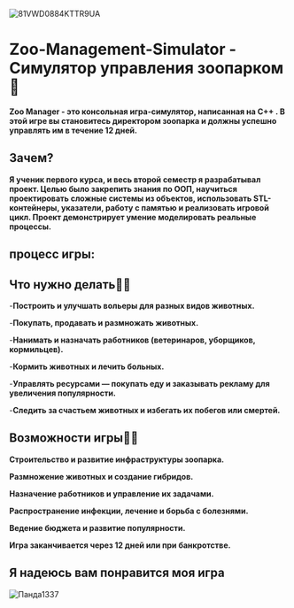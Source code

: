 ![81VWD0884KTTR9UA](https://github.com/user-attachments/assets/775517df-25d2-43a2-9225-100f4a936562)
# Zoo-Management-Simulator - Симулятор управления зоопарком🐘
**Zoo Manager - это консольная игра-симулятор, написанная на C++ . В этой игре вы становитесь директором зоопарка и должны успешно управлять им в течение 12 дней.**

## Зачем?
**Я ученик первого курса, и весь второй семестр я разрабатывал проект. Целью было закрепить знания по ООП, научиться проектировать сложные системы из объектов, использовать STL-контейнеры, указатели, работу с памятью и реализовать игровой цикл. Проект демонстрирует умение моделировать реальные процессы.**

## процесс игры: 
## Что нужно делать👨‍🦯  

-**Построить и улучшать вольеры для разных видов животных.**

-**Покупать, продавать и размножать животных.**

-**Нанимать и назначать работников (ветеринаров, уборщиков, кормильцев).**

-**Кормить животных и лечить больных.**

-**Управлять ресурсами — покупать еду и заказывать рекламу для увеличения популярности.**

-**Следить за счастьем животных и избегать их побегов или смертей.**

## Возможности игры🕵️‍♂️  
**Строительство и развитие инфраструктуры зоопарка.**

**Размножение животных и создание гибридов.**

**Назначение работников и управление их задачами.**

**Распространение инфекции, лечение и борьба с болезнями.**

**Ведение бюджета и развитие популярности.**

**Игра заканчивается через 12 дней или при банкротстве.**

## Я надеюсь вам понравится моя игра 
![Панда1337](https://github.com/user-attachments/assets/89567a94-9a78-44a1-a92d-fa064bf08b07)


